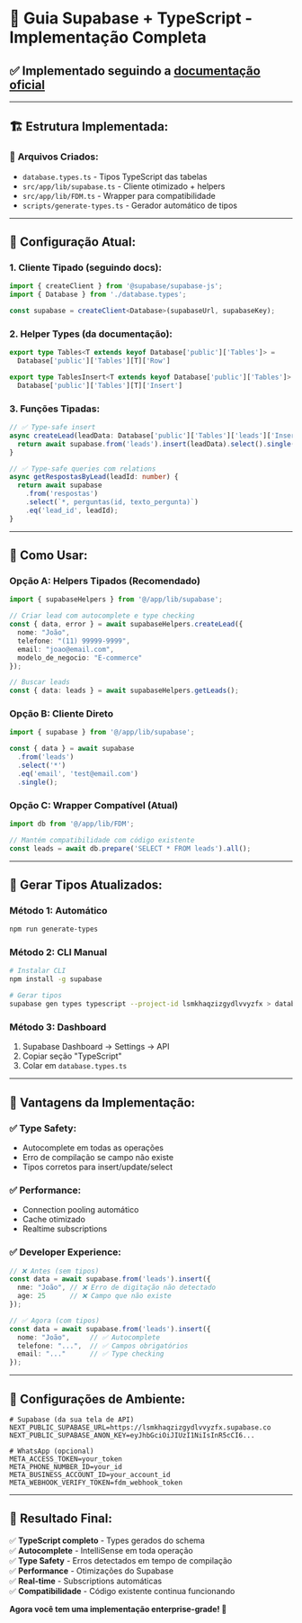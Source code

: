 # 🎯 Guia Supabase + TypeScript - Implementação Completa

## ✅ **Implementado seguindo a [documentação oficial](https://supabase.com/docs/reference/javascript/typescript-support)**

---

## 🏗️ **Estrutura Implementada:**

### 📁 **Arquivos Criados:**
- `database.types.ts` - Tipos TypeScript das tabelas
- `src/app/lib/supabase.ts` - Cliente otimizado + helpers
- `src/app/lib/FDM.ts` - Wrapper para compatibilidade
- `scripts/generate-types.ts` - Gerador automático de tipos

---

## 🔧 **Configuração Atual:**

### **1. Cliente Tipado (seguindo docs):**
```typescript
import { createClient } from '@supabase/supabase-js';
import { Database } from './database.types';

const supabase = createClient<Database>(supabaseUrl, supabaseKey);
```

### **2. Helper Types (da documentação):**
```typescript
export type Tables<T extends keyof Database['public']['Tables']> = 
  Database['public']['Tables'][T]['Row']

export type TablesInsert<T extends keyof Database['public']['Tables']> = 
  Database['public']['Tables'][T]['Insert']
```

### **3. Funções Tipadas:**
```typescript
// ✅ Type-safe insert
async createLead(leadData: Database['public']['Tables']['leads']['Insert']) {
  return await supabase.from('leads').insert(leadData).select().single();
}

// ✅ Type-safe queries com relations
async getRespostasByLead(leadId: number) {
  return await supabase
    .from('respostas')
    .select(`*, perguntas(id, texto_pergunta)`)
    .eq('lead_id', leadId);
}
```

---

## 🚀 **Como Usar:**

### **Opção A: Helpers Tipados (Recomendado)**
```typescript
import { supabaseHelpers } from '@/app/lib/supabase';

// Criar lead com autocomplete e type checking
const { data, error } = await supabaseHelpers.createLead({
  nome: "João",
  telefone: "(11) 99999-9999", 
  email: "joao@email.com",
  modelo_de_negocio: "E-commerce"
});

// Buscar leads
const { data: leads } = await supabaseHelpers.getLeads();
```

### **Opção B: Cliente Direto**
```typescript
import { supabase } from '@/app/lib/supabase';

const { data } = await supabase
  .from('leads')
  .select('*')
  .eq('email', 'test@email.com')
  .single();
```

### **Opção C: Wrapper Compatível (Atual)**
```typescript
import db from '@/app/lib/FDM';

// Mantém compatibilidade com código existente
const leads = await db.prepare('SELECT * FROM leads').all();
```

---

## 🔄 **Gerar Tipos Atualizados:**

### **Método 1: Automático**
```bash
npm run generate-types
```

### **Método 2: CLI Manual**
```bash
# Instalar CLI
npm install -g supabase

# Gerar tipos
supabase gen types typescript --project-id lsmkhaqzizgydlvvyzfx > database.types.ts
```

### **Método 3: Dashboard**
1. Supabase Dashboard → Settings → API
2. Copiar seção "TypeScript"
3. Colar em `database.types.ts`

---

## 🎯 **Vantagens da Implementação:**

### ✅ **Type Safety:**
- Autocomplete em todas as operações
- Erro de compilação se campo não existe
- Tipos corretos para insert/update/select

### ✅ **Performance:**
- Connection pooling automático
- Cache otimizado
- Realtime subscriptions

### ✅ **Developer Experience:**
```typescript
// ❌ Antes (sem tipos)
const data = await supabase.from('leads').insert({
  nme: "João", // ❌ Erro de digitação não detectado
  age: 25      // ❌ Campo que não existe
});

// ✅ Agora (com tipos)
const data = await supabase.from('leads').insert({
  nome: "João",     // ✅ Autocomplete
  telefone: "...",  // ✅ Campos obrigatórios
  email: "..."      // ✅ Type checking
});
```

---

## 🔧 **Configurações de Ambiente:**

```env
# Supabase (da sua tela de API)
NEXT_PUBLIC_SUPABASE_URL=https://lsmkhaqzizgydlvvyzfx.supabase.co
NEXT_PUBLIC_SUPABASE_ANON_KEY=eyJhbGciOiJIUzI1NiIsInR5cCI6...

# WhatsApp (opcional)
META_ACCESS_TOKEN=your_token
META_PHONE_NUMBER_ID=your_id
META_BUSINESS_ACCOUNT_ID=your_account_id
META_WEBHOOK_VERIFY_TOKEN=fdm_webhook_token
```

---

## 🎉 **Resultado Final:**

✅ **TypeScript completo** - Types gerados do schema  
✅ **Autocomplete** - IntelliSense em toda operação  
✅ **Type Safety** - Erros detectados em tempo de compilação  
✅ **Performance** - Otimizações do Supabase  
✅ **Real-time** - Subscriptions automáticas  
✅ **Compatibilidade** - Código existente continua funcionando  

**Agora você tem uma implementação enterprise-grade! 🚀**